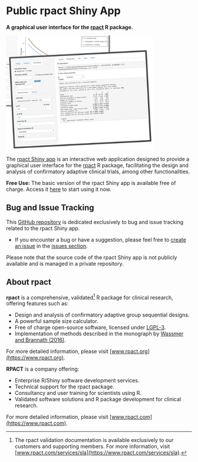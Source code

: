 
# Public rpact Shiny App

**A graphical user interface for the [rpact](https://cran.r-project.org/package=rpact) R package.**

<img src="preview.jpg" alt="" width="400" height="310">

The [rpact Shiny app](https://rpact.shinyapps.io/public) is an interactive web application designed to provide a graphical user interface for the [rpact](https://cran.r-project.org/package=rpact) R package, facilitating the design and analysis of confirmatory adaptive clinical trials, among other functionalities.

**Free Use:** The basic version of the rpact Shiny app is available free of charge. Access it [here](https://rpact.shinyapps.io/public) to start using it now.

## Bug and Issue Tracking

This [GitHub repository](https://github.com/rpact-com/rpact.shiny.public) is dedicated exclusively to bug and issue tracking related to the rpact Shiny app.

- If you encounter a bug or have a suggestion, please feel free to [create an issue](https://github.com/rpact-com/rpact.shiny.public/issues/new/choose) in the [issues section](https://github.com/rpact-com/rpact.shiny.public/issues).

Please note that the source code of the rpact Shiny app is not publicly available and is managed in a private repository.

## About rpact

**rpact** is a comprehensive, validated[^1] R package for clinical research, offering features such as:
- Design and analysis of confirmatory adaptive group sequential designs.
- A powerful sample size calculator.
- Free of charge open-source software, licensed under [LGPL-3](https://cran.r-project.org/web/licenses/LGPL-3).
- Implementation of methods described in the monograph by [Wassmer and Brannath (2016)](https://doi.org/10.1007%2F978-3-319-32562-0).

For more detailed information, please visit [www.rpact.org](https://www.rpact.org).

**RPACT** is a company offering:
- Enterprise R/Shiny software development services.
- Technical support for the rpact package.
- Consultancy and user training for scientists using R.
- Validated software solutions and R package development for clinical research.

For more detailed information, please visit [www.rpact.com](https://www.rpact.com).

[^1]: The rpact validation documentation is available exclusively to our customers and supporting members. For more information, visit [www.rpact.com/services/sla](https://www.rpact.com/services/sla).
